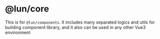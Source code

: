 # @lun/core

This is for `@lun/components`. It includes many separated logics and utils for building component library, and it also can be used in any other Vue3 environment